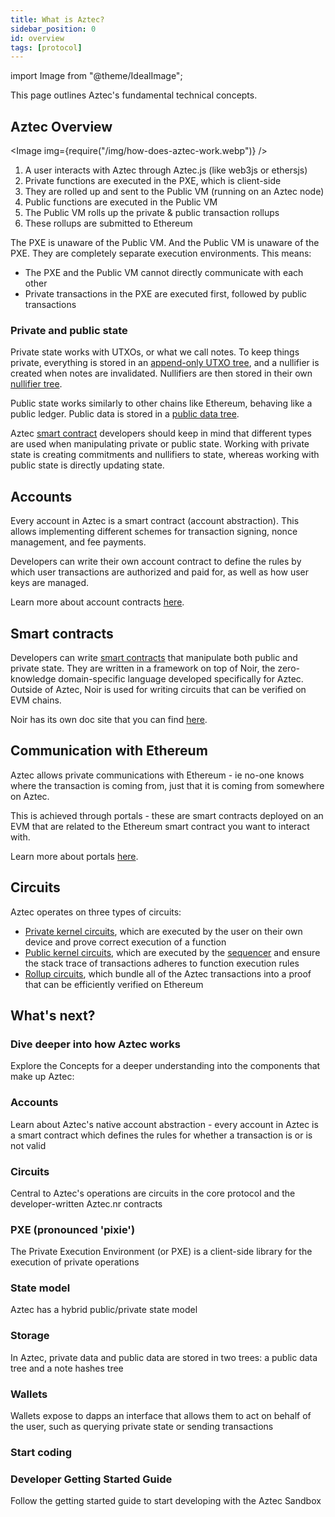 ```yaml
---
title: What is Aztec?
sidebar_position: 0
id: overview
tags: [protocol]
---
```


import Image from "@theme/IdealImage";

This page outlines Aztec's fundamental technical concepts.

## Aztec Overview

<Image img={require("/img/how-does-aztec-work.webp")} />

1. A user interacts with Aztec through Aztec.js (like web3js or ethersjs)
2. Private functions are executed in the PXE, which is client-side
3. They are rolled up and sent to the Public VM (running on an Aztec node)
4. Public functions are executed in the Public VM
5. The Public VM rolls up the private & public transaction rollups
6. These rollups are submitted to Ethereum

The PXE is unaware of the Public VM. And the Public VM is unaware of the PXE. They are completely separate execution environments. This means:

- The PXE and the Public VM cannot directly communicate with each other
- Private transactions in the PXE are executed first, followed by public transactions

### Private and public state

Private state works with UTXOs, or what we call notes. To keep things private, everything is stored in an [append-only UTXO tree](./concepts/storage/trees/index.md), and a nullifier is created when notes are invalidated. Nullifiers are then stored in their own [nullifier tree](./concepts/storage/trees/index.md).

Public state works similarly to other chains like Ethereum, behaving like a public ledger. Public data is stored in a [public data tree](./concepts/storage/trees/index.md#public-state-tree).

Aztec [smart contract](./smart_contracts_overview.md) developers should keep in mind that different types are used when manipulating private or public state. Working with private state is creating commitments and nullifiers to state, whereas working with public state is directly updating state.

## Accounts

Every account in Aztec is a smart contract (account abstraction). This allows implementing different schemes for transaction signing, nonce management, and fee payments.

Developers can write their own account contract to define the rules by which user transactions are authorized and paid for, as well as how user keys are managed.

Learn more about account contracts [here](./concepts/accounts/index.md).

## Smart contracts

Developers can write [smart contracts](./smart_contracts_overview.md) that manipulate both public and private state. They are written in a framework on top of Noir, the zero-knowledge domain-specific language developed specifically for Aztec. Outside of Aztec, Noir is used for writing circuits that can be verified on EVM chains.

Noir has its own doc site that you can find [here](https://noir-lang.org).

## Communication with Ethereum

Aztec allows private communications with Ethereum - ie no-one knows where the transaction is coming from, just that it is coming from somewhere on Aztec.

This is achieved through portals - these are smart contracts deployed on an EVM that are related to the Ethereum smart contract you want to interact with.

Learn more about portals [here](../protocol-specs/l1-smart-contracts/index.md).

## Circuits

Aztec operates on three types of circuits:

- [Private kernel circuits](../aztec/concepts/circuits/kernels/private_kernel.md), which are executed by the user on their own device and prove correct execution of a function
- [Public kernel circuits](../aztec/concepts/circuits/kernels/public_kernel.md), which are executed by the [sequencer](./network/sequencer/index.md) and ensure the stack trace of transactions adheres to function execution rules
- [Rollup circuits](../aztec/concepts/circuits/index.md), which bundle all of the Aztec transactions into a proof that can be efficiently verified on Ethereum

## What's next?

### Dive deeper into how Aztec works

Explore the Concepts for a deeper understanding into the components that make up Aztec:

<div className="card-container">

  <Card shadow='tl' link='/aztec/concepts/accounts'>
    <CardHeader>
      <h3>Accounts</h3>
    </CardHeader>
    <CardBody>
      Learn about Aztec's native account abstraction - every account in Aztec is a smart contract which defines the rules for whether a transaction is or is not valid
    </CardBody>
  </Card>

  <Card shadow='tl' link='/aztec/concepts/circuits'>
    <CardHeader>
      <h3>Circuits</h3>
    </CardHeader>
    <CardBody>
      Central to Aztec's operations are circuits in the core protocol and the developer-written Aztec.nr contracts
    </CardBody>
  </Card>

  <Card shadow='tl' link='/aztec/concepts/pxe'>
    <CardHeader>
      <h3>PXE (pronounced 'pixie')</h3>
    </CardHeader>
    <CardBody>
      The Private Execution Environment (or PXE) is a client-side library for the execution of private operations
    </CardBody>
  </Card>

   <Card shadow='tl' link='/aztec/concepts/state_model'>
    <CardHeader>
      <h3>State model</h3>
    </CardHeader>
    <CardBody>
      Aztec has a hybrid public/private state model
    </CardBody>
  </Card>

  <Card shadow='tl' link='/aztec/concepts/storage'>
    <CardHeader>
      <h3>Storage</h3>
    </CardHeader>
    <CardBody>
     In Aztec, private data and public data are stored in two trees: a public data tree and a note hashes tree
    </CardBody>
  </Card>

  <Card shadow='tl' link='/aztec/concepts/wallets'>
    <CardHeader>
      <h3>Wallets</h3>
    </CardHeader>
    <CardBody>
     Wallets expose to dapps an interface that allows them to act on behalf of the user, such as querying private state or sending transactions
    </CardBody>
  </Card>

</div>

### Start coding

<div>
 <Card shadow='tl' link='/guides/developer_guides/getting_started'>
    <CardHeader>
      <h3>Developer Getting Started Guide</h3>
    </CardHeader>
    <CardBody>
      Follow the getting started guide to start developing with the Aztec Sandbox
    </CardBody>
  </Card>
</div>